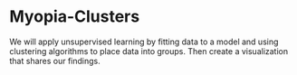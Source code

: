 # Myopia-Clusters
We will apply  unsupervised learning by fitting data to a model and using clustering algorithms to place data into groups. Then create a visualization that shares our findings.
